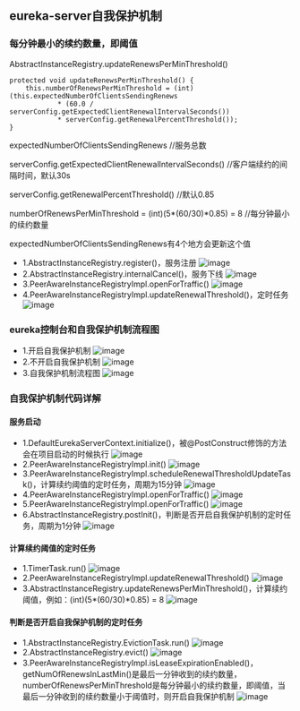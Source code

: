 ## eureka-server自我保护机制
### 每分钟最小的续约数量，即阈值
AbstractInstanceRegistry.updateRenewsPerMinThreshold()
```
protected void updateRenewsPerMinThreshold() {
    this.numberOfRenewsPerMinThreshold = (int) (this.expectedNumberOfClientsSendingRenews
            * (60.0 / serverConfig.getExpectedClientRenewalIntervalSeconds())
            * serverConfig.getRenewalPercentThreshold());
}
```
expectedNumberOfClientsSendingRenews   //服务总数

serverConfig.getExpectedClientRenewalIntervalSeconds()   //客户端续约的间隔时间，默认30s

serverConfig.getRenewalPercentThreshold()   //默认0.85

numberOfRenewsPerMinThreshold = (int)(5*(60/30)*0.85) = 8   //每分钟最小的续约数量

expectedNumberOfClientsSendingRenews有4个地方会更新这个值
- 1.AbstractInstanceRegistry.register()，服务注册
![image](./images/selfPreservation/eureka01.png)
- 2.AbstractInstanceRegistry.internalCancel()，服务下线
![image](./images/selfPreservation/eureka02.png)
- 3.PeerAwareInstanceRegistryImpl.openForTraffic()
![image](./images/selfPreservation/eureka06.png)
- 4.PeerAwareInstanceRegistryImpl.updateRenewalThreshold()，定时任务
![image](./images/selfPreservation/eureka10.png)

### eureka控制台和自我保护机制流程图
- 1.开启自我保护机制
![image](./images/selfPreservation/eureka15.png)
- 2.不开启自我保护机制
![image](./images/selfPreservation/eureka16.png)
- 3.自我保护机制流程图
![image](./images/selfPreservation/eureka17.png)

### 自我保护机制代码详解
#### 服务启动
- 1.DefaultEurekaServerContext.initialize()，被@PostConstruct修饰的方法会在项目启动的时候执行
![image](./images/selfPreservation/eureka03.png)
- 2.PeerAwareInstanceRegistryImpl.init()
![image](./images/selfPreservation/eureka04.png)
- 3.PeerAwareInstanceRegistryImpl.scheduleRenewalThresholdUpdateTask()，计算续约阈值的定时任务，周期为15分钟
![image](./images/selfPreservation/eureka05.png)
- 4.PeerAwareInstanceRegistryImpl.openForTraffic()
![image](./images/selfPreservation/eureka06.png)
- 5.PeerAwareInstanceRegistryImpl.openForTraffic()
![image](./images/selfPreservation/eureka07.png)
- 6.AbstractInstanceRegistry.postInit()，判断是否开启自我保护机制的定时任务，周期为1分钟
![image](./images/selfPreservation/eureka08.png)
#### 计算续约阈值的定时任务
- 1.TimerTask.run()
![image](./images/selfPreservation/eureka09.png)
- 2.PeerAwareInstanceRegistryImpl.updateRenewalThreshold()
![image](./images/selfPreservation/eureka10.png)
- 3.AbstractInstanceRegistry.updateRenewsPerMinThreshold()，计算续约阈值，例如：(int)(5*(60/30)*0.85) = 8
![image](./images/selfPreservation/eureka11.png)
#### 判断是否开启自我保护机制的定时任务
- 1.AbstractInstanceRegistry.EvictionTask.run()
![image](./images/selfPreservation/eureka12.png)
- 2.AbstractInstanceRegistry.evict()
![image](./images/selfPreservation/eureka13.png)
- 3.PeerAwareInstanceRegistryImpl.isLeaseExpirationEnabled()，getNumOfRenewsInLastMin()是最后一分钟收到的续约数量，numberOfRenewsPerMinThreshold是每分钟最小的续约数量，即阈值，当最后一分钟收到的续约数量小于阈值时，则开启自我保护机制
![image](./images/selfPreservation/eureka14.png)
